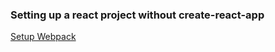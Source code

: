 ### Setting up a react project without create-react-app

[Setup Webpack](https://medium.com/@claude.ando/setting-up-a-react-project-without-create-react-app-6ff7fea9ca51)
